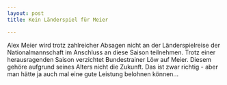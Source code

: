 ```yaml
---
layout: post
title: Kein Länderspiel für Meier

---
```


Alex Meier wird trotz zahlreicher Absagen nicht an der Länderspielreise der Nationalmannschaft im Anschluss an diese Saison teilnehmen. Trotz einer herausragenden Saison verzichtet Bundestrainer Löw auf Meier. Diesem gehöre aufgrund seines Alters nicht die Zukunft. Das ist zwar richtig - aber man hätte ja auch mal eine gute Leistung belohnen können...


